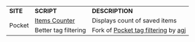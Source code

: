 <table>
<tr>
<td><b>SITE</b></td>
<td><b>SCRIPT</b></td>
<td><b>DESCRIPTION</b></td>
</tr>
<td rowspan=2>Pocket</td>
<td><a href="https://github.com/Jorengarenar/userscripts/raw/master/Pocket_Items_Counter.user.js">Items Counter</a></td>
<td>Displays count of saved items </td>
</tr>
<tr>
<td><a hrep="https://github.com/Jorengarenar/userscripts/raw/master/Pocket_Better_tag_filtering.user.js">Better tag filtering</a></td>
<td>Fork of <a href="https://greasyfork.org/en/scripts/39537-pocket-tag-filtering">Pocket tag filtering</a> by <a href="http://agj.cl">agj</a></td>
</tr>
</table>
